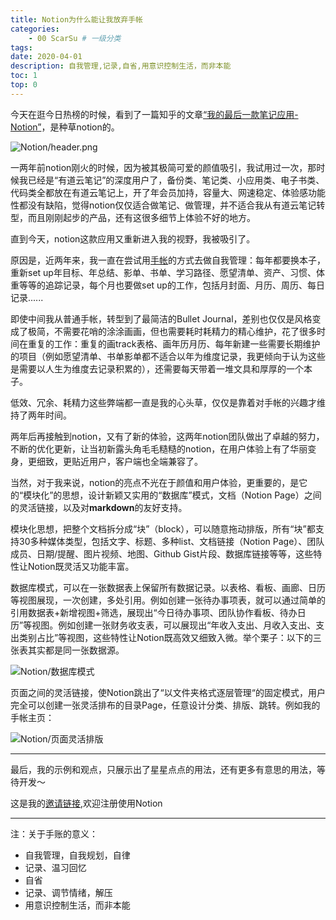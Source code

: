 ```yaml
---
title: Notion为什么能让我放弃手帐
categories:
    - 00 ScarSu # 一级分类
tags:
date: 2020-04-01
description: 自我管理,记录,自省,用意识控制生活，而非本能
toc: 1
top: 0
---
```


今天在逛今日热榜的时候，看到了一篇知乎的文章[“我的最后一款笔记应用-Notion”](https://zhuanlan.zhihu.com/p/49263306)，是种草notion的。


![Notion/header.png](/images/notion/header.png)

一两年前notion刚火的时候，因为被其极简可爱的颜值吸引，我试用过一次，那时候我已经是“有道云笔记”的深度用户了，备份类、笔记类、小应用类、电子书类、代码类全都放在有道云笔记上，开了年会员加持，容量大、网速稳定、体验感功能性都没有缺陷，觉得notion仅仅适合做笔记、做管理，并不适合我从有道云笔记转型，而且刚刚起步的产品，还有这很多细节上体验不好的地方。

直到今天，notion这款应用又重新进入我的视野，我被吸引了。

原因是，近两年来，我一直在尝试用[手帐](https://baike.baidu.com/item/%E6%89%8B%E8%B4%A6/8972475?fromtitle=%E6%89%8B%E5%B8%90&fromid=8657227&fr=aladdin)的方式去做自我管理：每年都要换本子，重新set up年目标、年总结、影单、书单、学习路径、愿望清单、资产、习惯、体重等等的追踪记录，每个月也要做set up的工作，包括月封面、月历、周历、每日记录......

即使中间我从普通手帐，转型到了最简洁的Bullet Journal，差别也仅仅是风格变成了极简，不需要花哨的涂涂画画，但也需要耗时耗精力的精心维护，花了很多时间在重复的工作：重复的画track表格、画年历月历、每年新建一些需要长期维护的项目（例如愿望清单、书单影单都不适合以年为维度记录，我更倾向于认为这些是需要以人生为维度去记录积累的），还需要每天带着一堆文具和厚厚的一个本子。

低效、冗余、耗精力这些弊端都一直是我的心头草，仅仅是靠着对手帐的兴趣才维持了两年时间。

两年后再接触到notion，又有了新的体验，这两年notion团队做出了卓越的努力，不断的优化更新，让当初新露头角毛毛糙糙的notion，在用户体验上有了华丽变身，更细致，更贴近用户，客户端也全端兼容了。

当然，对于我来说，notion的亮点不光在于颜值和用户体验，更重要的，是它的“模块化”的思想，设计新颖又实用的“数据库”模式，文档（Notion Page）之间的灵活链接，以及对**markdown**的友好支持。

模块化思想，把整个文档拆分成“块”（block），可以随意拖动排版，所有“块”都支持30多种媒体类型，包括文字、标题、多种list、文档链接（Notion Page）、团队成员、日期/提醒、图片视频、地图、Github Gist片段、数据库链接等等，这些特性让Notion既灵活又功能丰富。

数据库模式，可以在一张数据表上保留所有数据记录。以表格、看板、画廊、日历等视图展现，一次创建，多处引用。例如创建一张待办事项表，就可以通过简单的引用数据表+新增视图+筛选，展现出“今日待办事项、团队协作看板、待办日历”等视图。例如创建一张财务收支表，可以展现出“年收入支出、月收入支出、支出类别占比”等视图，这些特性让Notion既高效又细致入微。举个栗子：以下的三张表其实都是同一张数据源。

![Notion/数据库模式](/images/notion/ds.png)

页面之间的灵活链接，使Notion跳出了“以文件夹格式逐层管理“的固定模式，用户完全可以创建一张灵活排布的目录Page，任意设计分类、排版、跳转。例如我的手帐主页：

![Notion/页面灵活排版](/images/notion/home.png)

---

最后，我的示例和观点，只展示出了星星点点的用法，还有更多有意思的用法，等待开发～

这是我的[邀请链接](https://www.notion.so/?r=a0690020239d4c52989afb7eb8042ca7),欢迎注册使用Notion

---

注：关于手账的意义：
- 自我管理，自我规划，自律
- 记录、温习回忆
- 自省
- 记录、调节情绪，解压
- 用意识控制生活，而非本能